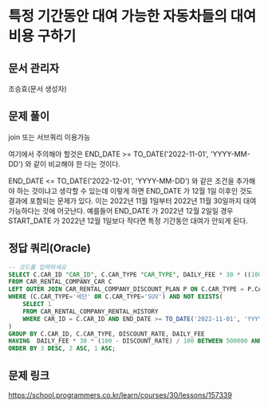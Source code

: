 # 특정 기간동안 대여 가능한 자동차들의 대여비용 구하기
## 문서 관리자
조승효(문서 생성자)
## 문제 풀이
join 또는 서브쿼리 이용가능

여기에서 주의해야 할것은 END_DATE >= TO_DATE('2022-11-01', 'YYYY-MM-DD') 와 같이 비교해야 한 다는 것이다.

END_DATE <= TO_DATE('2022-12-01', 'YYYY-MM-DD') 와 같은 조건을 추가해야 하는 것이냐고 생각할 수 있는데 이렇게 하면 END_DATE 가 12월 1일 이후인 것도 결과에 포함되는 문제가 있다. 이는 2022년 11월 1일부터 2022년 11월 30일까지 대여 가능하다는 것에 어긋난다. 예를들어 END_DATE 가 2022년 12월 2일일 경우 START_DATE 가 2022년 12월 1일보다 작다면 특정 기간동안 대여가 안되게 된다.
## 정답 쿼리(Oracle)
```sql
-- 코드를 입력하세요
SELECT C.CAR_ID "CAR_ID", C.CAR_TYPE "CAR_TYPE", DAILY_FEE * 30 * ((100 - NVL(DISCOUNT_RATE,0)) / 100) "FEE"
FROM CAR_RENTAL_COMPANY_CAR C
LEFT OUTER JOIN CAR_RENTAL_COMPANY_DISCOUNT_PLAN P ON C.CAR_TYPE = P.CAR_TYPE AND P.DURATION_TYPE='30일 이상'
WHERE (C.CAR_TYPE='세단' OR C.CAR_TYPE='SUV') AND NOT EXISTS(
    SELECT 1
    FROM CAR_RENTAL_COMPANY_RENTAL_HISTORY
    WHERE CAR_ID = C.CAR_ID AND END_DATE >= TO_DATE('2022-11-01', 'YYYY-MM-DD')
)
GROUP BY C.CAR_ID, C.CAR_TYPE, DISCOUNT_RATE, DAILY_FEE
HAVING  DAILY_FEE * 30 * (100 - DISCOUNT_RATE) / 100 BETWEEN 500000 AND 1999999
ORDER BY 3 DESC, 2 ASC, 1 ASC;
```
## 문제 링크
https://school.programmers.co.kr/learn/courses/30/lessons/157339
